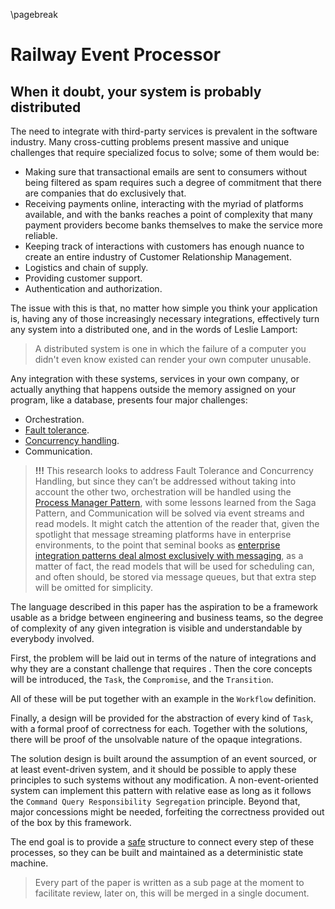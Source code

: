 \pagebreak
# Railway Event Processor

## When it doubt, your system is probably distributed

The need to integrate with third-party services is prevalent in the software industry. Many cross-cutting problems present massive and unique challenges that require specialized focus to solve; some of them would be:

- Making sure that transactional emails are sent to consumers without being filtered as spam requires such a degree of commitment that there are companies that do exclusively that.
- Receiving payments online, interacting with the myriad of platforms available, and with the banks reaches a point of complexity that many payment providers become banks themselves to make the service more reliable.
- Keeping track of interactions with customers has enough nuance to create an entire industry of Customer Relationship Management.
- Logistics and chain of supply.
- Providing customer support.
- Authentication and authorization.

The issue with this is that, no matter how simple you think your application is, having any of those increasingly necessary integrations, effectively turn any system into a distributed one, and in the words of Leslie Lamport:

> A distributed system is one in which the failure of a computer you didn't even know existed can render your own computer unusable.

Any integration with these systems, services in your own company, or actually anything that happens outside the memory assigned on your program, like a database, presents four major challenges:

- Orchestration.
- [Fault tolerance](#fault-tolerance).
- [Concurrency handling](#concurrency-handling).
- Communication.

> **!!!** This research looks to address Fault Tolerance and Concurrency Handling, but since they can’t be addressed without taking into account the other two, orchestration will be handled using the [Process Manager Pattern](https://www.enterpriseintegrationpatterns.com/patterns/messaging/ProcessManager.html), with some lessons learned from the Saga Pattern, and Communication will be solved via event streams and read models. It might catch the attention of the reader that, given the spotlight that message streaming platforms have in enterprise environments, to the point that seminal books as [enterprise integration patterns deal almost exclusively with messaging](https://www.enterpriseintegrationpatterns.com/patterns/messaging/Messaging.html), as a matter of fact, the read models that will be used for scheduling can, and often should, be stored via message queues, but that extra step will be omitted for simplicity.

The language described in this paper has the aspiration to be a framework usable as a bridge between engineering and business teams, so the degree of complexity of any given integration is visible and understandable by everybody involved.

First, the problem will be laid out in terms of the nature of integrations and why they are a constant challenge that requires . Then the core concepts will be introduced, the `Task`, the `Compromise`, and the `Transition`.

All of these will be put together with an example in the `Workflow` definition.

Finally, a design will be provided for the abstraction of every kind of `Task`, with a formal proof of correctness for each. Together with the solutions, there will be proof of the unsolvable nature of the opaque integrations.

The solution design is built around the assumption of an event sourced, or at least event-driven system, and it should be possible to apply these principles to such systems without any modification. A non-event-oriented system can implement this pattern with relative ease as long as it follows the `Command Query Responsibility Segregation` principle. Beyond that, major concessions might be needed, forfeiting the correctness provided out of the box by this framework.

The end goal is to provide a [safe](#code-safety) structure to connect every step of these processes, so they can be built and maintained as a deterministic state machine.

> Every part of the paper is written as a sub page at the moment to facilitate review, later on, this will be merged in a single document.
